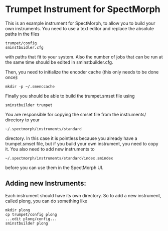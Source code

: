 Trumpet Instrument for SpectMorph
=================================

This is an example instrument for SpectMorph, to allow you to build your own
instruments. You need to use a text editor and replace the absolute paths
in the files

    trumpet/config
    sminstbuidler.cfg

with paths that fit to your system. Also the number of jobs that can be run
at the same time should be edited in sminstbuilder.cfg.

Then, you need to initialize the encoder cache (this only needs to be done
once):

    mkdir -p ~/.smenccache

Finally you should be able to build the trumpet.smset file using

    sminstbuilder trumpet

You are responsible for copying the smset file from the instruments/ directory
to your

    ~/.spectmorph/instruments/standard

directory. In this case it is pointless because you already have a
trumpet.smset file, but if you build your own instrument, you need to copy it.
You also need to add new instruments to

    ~/.spectmorph/instruments/standard/index.smindex

before you can use them in the SpectMorph UI.

Adding new Instruments:
-----------------------
Each instrument should have its own directory. So to add a new instrument,
called plong, you can do something like

    mkdir plong
    cp trumpet/config plong
    ...edit plong/config...
    sminstbuilder plong
